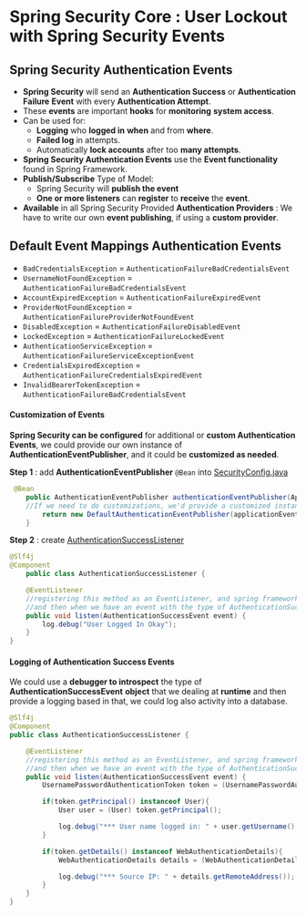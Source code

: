 # Spring Security Core :  User Lockout with Spring Security Events


Spring Security Authentication Events
--------
- **Spring Security** will send an **Authentication Success** or **Authentication Failure** **Event** with every **Authentication Attempt**.
- These **events** are important **hooks** for **monitoring** **system access**.
- Can be used for:
	- **Logging** who **logged in** **when** and from **where**.
	- **Failed log** in attempts.
	- Automatically **lock accounts** after too **many attempts**.	
- **Spring Security Authentication Events** use the **Event functionality** found in Spring Framework.
- **Publish/Subscribe** Type of Model:
	- Spring Security will **publish the event**
	- **One or more listeners** can **register** to **receive** the **event**.
- **Available** in all Spring Security Provided **Authentication Providers** : We have to write our own **event publishing**, if using  a **custom provider**.	

Default Event Mappings Authentication Events
---------
- `BadCredentialsException` = `AuthenticationFailureBadCredentialsEvent`
- `UsernameNotFoundException` = `AuthenticationFailureBadCredentialsEvent`
- `AccountExpiredException` = `AuthenticationFailureExpiredEvent`
- `ProviderNotFoundException` = `AuthenticationFailureProviderNotFoundEvent`
- `DisabledException` = `AuthenticationFailureDisabledEvent`
- `LockedException` = `AuthenticationFailureLockedEvent`
- `AuthenticationServiceException` = `AuthenticationFailureServiceExceptionEvent`
- `CredentialsExpiredException` = `AuthenticationFailureCredentialsExpiredEvent`
- `InvalidBearerTokenException` = `AuthenticationFailureBadCredentialsEvent`


#### Customization of Events
**Spring Security can be configured** for additional or **custom Authentication Events**, we could provide our own instance of **AuthenticationEventPublisher**, and it could be **customized as needed**.


**Step 1** :  add **AuthenticationEventPublisher** `@Bean` into [SecurityConfig.java](src/main/java/com/elearning/drink/drinkfactory/config/SecurityConfig.java)


```java
 @Bean
    public AuthenticationEventPublisher authenticationEventPublisher(ApplicationEventPublisher applicationEventPublisher){
	//If we need to do customizations, we'd provide a customized instance of this.
        return new DefaultAuthenticationEventPublisher(applicationEventPublisher);
    }
```

**Step 2** :  create [AuthenticationSuccessListener](src/main/java/com/elearning/drink/drinkfactory/security/AuthenticationSuccessListener.java)
```java
@Slf4j
@Component
    public class AuthenticationSuccessListener {

    @EventListener
    //registering this method as an EventListener, and spring framework will look for the @EventListener annotation,
    //and then when we have an event with the type of AuthenticationSuccessEvent, this listen methode will get invoked.
    public void listen(AuthenticationSuccessEvent event) {
        log.debug("User Logged In Okay");
    }
}
```

#### Logging of Authentication Success Events

We could use a **debugger to introspect** the type of **AuthenticationSuccessEvent** **object** that we dealing at **runtime** and then provide a logging based in that, we could log also activity into a database. 

```java
@Slf4j
@Component
public class AuthenticationSuccessListener {

    @EventListener
    //registering this method as an EventListener, and spring framework will look for the @EventListener annotation,
    //and then when we have an event with the type of AuthenticationSuccessEvent, this listen methode will get invoked.
    public void listen(AuthenticationSuccessEvent event) {
        UsernamePasswordAuthenticationToken token = (UsernamePasswordAuthenticationToken) event.getSource();

        if(token.getPrincipal() instanceof User){
            User user = (User) token.getPrincipal();

            log.debug("*** User name logged in: " + user.getUsername() );
        }

        if(token.getDetails() instanceof WebAuthenticationDetails){
            WebAuthenticationDetails details = (WebAuthenticationDetails) token.getDetails();

            log.debug("*** Source IP: " + details.getRemoteAddress());
        }
    }
}

```





